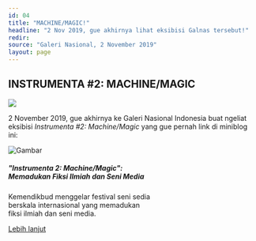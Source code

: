 ```yaml
---
id: 04
title: "MACHINE/MAGIC!"
headline: "2 Nov 2019, gue akhirnya lihat eksibisi Galnas tersebut!"
redir: 
source: "Galeri Nasional, 2 November 2019"
layout: page
---
```


## INSTRUMENTA #2: MACHINE/MAGIC

![](https://i.postimg.cc/kMZxFK5z/IMG-1357.jpg)

2 November 2019, gue akhirnya ke Galeri Nasional Indonesia buat ngeliat eksibisi *Instrumenta #2: Machine/Magic* yang gue pernah link di miniblog ini:

<div class="card" style="width: 18rem;">
  <img src="https://asset.kompas.com/crops/joSDldZo5TgO6MiIdotZv26EIpk=/0x0:1040x693/780x390/filters:watermark(data/photo/2019/08/13/5d528b8341764.png,0,-0,1)/data/photo/2019/10/24/5db1b9da0e55b.jpeg" class="card-img-top" alt="Gambar">
  <div class="card-body">
    <h5 class="card-title">"Instrumenta 2: Machine/Magic": Memadukan Fiksi Ilmiah dan Seni Media</h5>
    <p class="card-text">Kemendikbud menggelar festival seni sedia berskala internasional yang memadukan fiksi ilmiah dan seni media.</p>
    <a href="https://edukasi.kompas.com/read/2019/10/24/21574761/instrumenta-2-machine-magic-memadukan-fiksi-ilmiah-dan-seni-media" class="card-link">Lebih lanjut</a>
  </div>
</div>